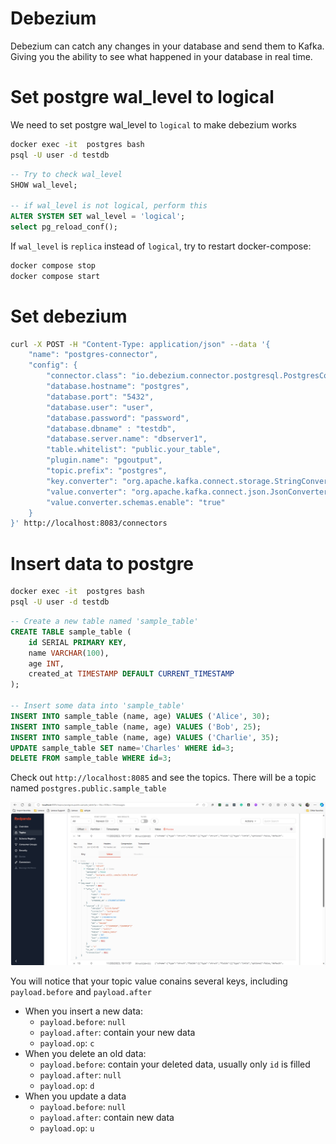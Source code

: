 # Debezium

Debezium can catch any changes in your database and send them to Kafka. Giving you the ability to see what happened in your database in real time.

# Set postgre wal_level to logical

We need to set postgre wal_level to `logical` to make debezium works

```bash
docker exec -it  postgres bash
psql -U user -d testdb
```

```sql
-- Try to check wal_level
SHOW wal_level;

-- if wal_level is not logical, perform this
ALTER SYSTEM SET wal_level = 'logical';
select pg_reload_conf();
```

If `wal_level` is `replica` instead of `logical`, try to restart docker-compose:

```bash
docker compose stop
docker compose start
```

# Set debezium

```bash
curl -X POST -H "Content-Type: application/json" --data '{
    "name": "postgres-connector",
    "config": {
        "connector.class": "io.debezium.connector.postgresql.PostgresConnector",
        "database.hostname": "postgres",
        "database.port": "5432",
        "database.user": "user",
        "database.password": "password",
        "database.dbname" : "testdb",
        "database.server.name": "dbserver1",
        "table.whitelist": "public.your_table",
        "plugin.name": "pgoutput",
        "topic.prefix": "postgres",
        "key.converter": "org.apache.kafka.connect.storage.StringConverter",
        "value.converter": "org.apache.kafka.connect.json.JsonConverter",
        "value.converter.schemas.enable": "true"
    }
}' http://localhost:8083/connectors
```

# Insert data to postgre

```bash
docker exec -it  postgres bash
psql -U user -d testdb
```

```sql
-- Create a new table named 'sample_table'
CREATE TABLE sample_table (
    id SERIAL PRIMARY KEY,
    name VARCHAR(100),
    age INT,
    created_at TIMESTAMP DEFAULT CURRENT_TIMESTAMP
);

-- Insert some data into 'sample_table'
INSERT INTO sample_table (name, age) VALUES ('Alice', 30);
INSERT INTO sample_table (name, age) VALUES ('Bob', 25);
INSERT INTO sample_table (name, age) VALUES ('Charlie', 35);
UPDATE sample_table SET name='Charles' WHERE id=3;
DELETE FROM sample_table WHERE id=3;
```

Check out `http://localhost:8085` and see the topics. There will be a topic named `postgres.public.sample_table`

![](img/topics.png)

You will notice that your topic value conains several keys, including `payload.before` and `payload.after`

- When you insert a new data:
    - `payload.before`: `null`
    - `payload.after`: contain your new data
    - `payload.op`: `c`
- When you delete an old data:
    - `payload.before`: contain your deleted data, usually only `id` is filled
    - `payload.after`: `null`
    - `payload.op`: `d`
- When you update a data
    - `payload.before`: `null`
    - `payload.after`: contain new data
    - `payload.op`: `u`